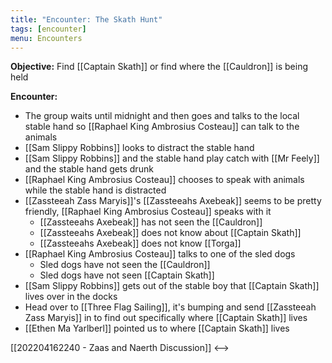 ```yaml
---
title: "Encounter: The Skath Hunt"
tags: [encounter]
menu: Encounters
---
```

**Objective:** Find [[Captain Skath]] or find where the [[Cauldron]] is being held

**Encounter:**
- The group waits until midnight and then goes and talks to the local stable hand so [[Raphael King Ambrosius Costeau]] can talk to the animals
- [[Sam Slippy Robbins]] looks to distract the stable hand
- [[Sam Slippy Robbins]] and the stable hand play catch with [[Mr Feely]] and the stable hand gets drunk
- [[Raphael King Ambrosius Costeau]] chooses to speak with animals while the stable hand is distracted
- [[Zassteeah Zass Maryis]]'s [[Zassteeahs Axebeak]] seems to be pretty friendly, [[Raphael King Ambrosius Costeau]] speaks with it
	- [[Zassteeahs Axebeak]] has not seen the [[Cauldron]]
	- [[Zassteeahs Axebeak]] does not know about [[Captain Skath]]
	- [[Zassteeahs Axebeak]] does not know [[Torga]]
- [[Raphael King Ambrosius Costeau]] talks to one of the sled dogs
	- Sled dogs have not seen the [[Cauldron]]
	- Sled dogs have not seen [[Captain Skath]]
- [[Sam Slippy Robbins]] gets out of the stable boy that [[Captain Skath]] lives over in the docks
- Head over to [[Three Flag Sailing]], it's bumping and send [[Zassteeah Zass Maryis]] in to find out specifically where [[Captain Skath]] lives
- [[Ethen Ma Yarlberl]] pointed us to where [[Captain Skath]] lives

 [[202204162240 - Zaas and Naerth Discussion]] <-->